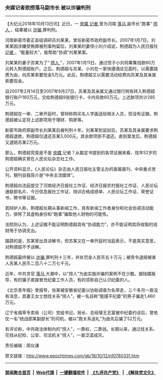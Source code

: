 ### 央媒记者欲捞落马副市长 被以诈骗判刑
------------------------

<p>
 【大纪元2018年10月13日讯】近日，一
 <a href="http://www.epochtimes.com/gb/tag/%E5%A4%AE%E5%AA%92.html">
  央媒
 </a>
 <a href="http://www.epochtimes.com/gb/tag/%E8%AE%B0%E8%80%85.html">
  记者
 </a>
 曾为河南
 <a href="http://www.epochtimes.com/gb/tag/%E8%90%BD%E9%A9%AC.html">
  落马
 </a>
 副市长“跑事”
 <a href="http://www.epochtimes.com/gb/tag/%E6%8D%9E%E4%BA%BA.html">
  捞人
 </a>
 ，结果被以
 <a href="http://www.epochtimes.com/gb/tag/%E8%AF%88%E9%AA%97.html">
  诈骗
 </a>
 罪判刑。
</p>
<p>
 河南新密市委正县级调研员刘某某，曾任新密市政府副市长。2007年1月7日，刘某某因涉嫌受贿罪被刑事拘留后，刘某某的妻侄小刘介绍说，荆德超为人民日报社
 <a href="http://www.epochtimes.com/gb/tag/%E8%AE%B0%E8%80%85.html">
  记者
 </a>
 ，“能量较大”，能帮助“协调”刘某某案。
</p>
<p>
 刘某某的妻子苏某为了“
 <a href="http://www.epochtimes.com/gb/tag/%E6%8D%9E%E4%BA%BA.html">
  捞人
 </a>
 ”，2007年1月11日，通过侄子小刘将筹集钱款60万元转入荆德超账户。之后，荆德超与苏某、小刘在一家快捷酒店见面时，以需要路费为由，向苏某索要现金5万元。此后，荆德超又以需要活动经费向苏某及其亲属索要现金。
</p>
<p>
 自2007年2月14日至2007年9月27日，苏某及其亲属又通过银行转账转入荆德超银行账户160万元，交给荆德超9张银行卡，卡内存款60万元。上述款项共计285万元。
</p>
<p>
 荆德超在一审、二审开庭时，曾辩称购买名人字画送给相关人员，但没有证据。荆德超被认定将上述款项用于理财、购房等。
</p>
<p>
 新密市政府原副市长刘某某后被判刑十年。刘某某到监狱后，苏某及其亲属要求荆德超退款，荆德超仅退还苏某3,000元，其余款项拒不退还。直到案发后，荆德超又退赔苏某2万元。
</p>
<p>
 那么，荆德超究竟是不是
 <a href="http://www.epochtimes.com/gb/tag/%E5%A4%AE%E5%AA%92.html">
  央媒
 </a>
 记者？从裁定书提到的各项证据来看，现年52岁的荆德超确实曾在人民论坛杂志社工作。
</p>
<p>
 公开资料显示，《人民论坛》杂志由人民日报社主管主办的直属报刊、中央重点党刊，期刊自我简介是“中央主流媒体”。
</p>
<p>
 荆德超向法庭提交了河南经济日报社工作证、经济日报农村报社工作证、人民论坛通联部名片、今日信息报社工作证、培训合格成绩单、人民论坛工作证、荣誉证书、聘书等证据。
</p>
<p>
 其辩护人称，荆德超长期从事新闻工作，具有新闻工作者身份和社会协调活动能力，排除了其虚构身份和“跑事”骗取他人财物的可能性。
</p>
<p>
 法院则认为，上述证据不能证明荆德超具有“协调能力”，亦不能证明其将收取的钱财用于协调支出。
</p>
<p>
 蹊跷的是，苏某曾出具谅解书，但苏某又在一审开庭时当庭表示，不是真实意思，对荆德超不予谅解。
</p>
<p>
 荆德超最终被以
 <a href="http://www.epochtimes.com/gb/tag/%E8%AF%88%E9%AA%97.html">
  诈骗
 </a>
 罪判刑十三年，并处罚金人民币五十万元；被责令退赔被害人苏某人民币二百八十二万七千元。
</p>
<p>
 近年，中共贪官
 <a href="http://www.epochtimes.com/gb/tag/%E8%90%BD%E9%A9%AC.html">
  落马
 </a>
 大潮中，以“捞人”为由实施诈骗的案例不在少数。据陆媒报导，有的骗子直接冒充纪委工作人员，有的谎称自己认识纪委的人。
</p>
<p>
 《北京青年报》曾报导，张某被安徽省纪委以协助调查为名带走，三个多月一直没有消息，其妻王女士想找关系“捞人”，被一名自称“能摆平纪委”的男子骗走1,460万元。
</p>
<p>
 辽宁省烟草专卖局（公司）党组书记、局长、总经理王志富被中纪委约谈后，曾依仗一名“统战部某副部长”的司机，被以“跑关系送礼”为由先后骗了52万元。
</p>
<p>
 有评论称，中共政法体制内的“捞人”，一靠权，二靠钱。长期以来，通过找关系、花钱从纪检、公安、司法机关“捞人”，一直泛滥成灾。
</p>
<p>
 责任编辑：周仪谦
</p>

原文链接：http://www.epochtimes.com/gb/18/10/12/n10780331.htm


------------------------
#### [禁闻聚合首页](https://github.com/gfw-breaker/banned-news/blob/master/README.md) &nbsp;|&nbsp; [Web代理](https://github.com/gfw-breaker/open-proxy/blob/master/README.md) &nbsp;|&nbsp; [一键翻墙软件](https://github.com/gfw-breaker/nogfw/blob/master/README.md) &nbsp;|&nbsp; [《九评共产党》](https://github.com/gfw-breaker/9ping.md/blob/master/README.md#九评之一评共产党是什么) &nbsp;|&nbsp; [《解体党文化》](https://github.com/gfw-breaker/jtdwh.md/blob/master/README.md#绪论)